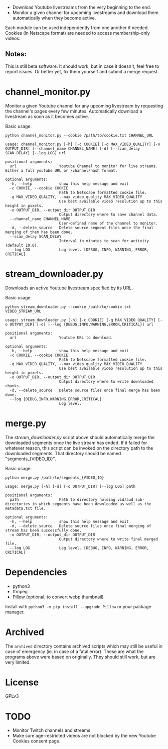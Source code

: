 * Download Youtube livestreams from the very beginning to the end.
* Monitor a given channel for upcoming livestreams and download them automatically when they become active.

Each module can be used independently from one another if needed.
Cookies (in Netscape format) are needed to access membership-only videos.

## Notes:

This is still beta software. It should work, but in case it doesn't, feel free to report issues. Or better yet, fix them yourself and submit a merge request.

# channel_monitor.py

Monitor a given Youtube channel for any upcoming livestream by requesting the channel's pages every few minutes. Automatically download a livestream as soon as it becomes active.

Basic usage:

`python channel_monitor.py --cookie /path/to/cookie.txt CHANNEL_URL`

```
usage: channel_monitor.py [-h] [-c COOKIE] [-q MAX_VIDEO_QUALITY] [-o OUTPUT_DIR] [--channel_name CHANNEL_NAME] [-d] [--scan_delay SCAN_DELAY] [--log LOG] url

positional arguments:
  url                   Youtube Channel to monitor for live streams. Either a full youtube URL or /channel/hash format.

optional arguments:
  -h, --help            show this help message and exit
  -c COOKIE, --cookie COOKIE
                        Path to Netscape formatted cookie file.
  -q MAX_VIDEO_QUALITY, --max_video_quality MAX_VIDEO_QUALITY
                        Use best available video resolution up to this height in pixels.
  -o OUTPUT_DIR, --output_dir OUTPUT_DIR
                        Output directory where to save channel data.
  --channel_name CHANNEL_NAME
                        User-defined name of the channel to monitor.
  -d, --delete_source   Delete source segment files once the final merging of them has been done.
  --scan_delay SCAN_DELAY
                        Interval in minutes to scan for activity (default 10.0).
  --log LOG             Log level. [DEBUG, INFO, WARNING, ERROR, CRITICAL]

```

# stream_downloader.py

Downloads an active Youtube livestream specified by its URL.

Basic usage:

`python stream_downloader.py --cookie /path/to/cookie.txt VIDEO_STREAM_URL`

```
usage: stream_downloader.py [-h] [-c COOKIE] [-q MAX_VIDEO_QUALITY] [-o OUTPUT_DIR] [-d] [--log {DEBUG,INFO,WARNING,ERROR,CRITICAL}] url

positional arguments:
  url                   Youtube URL to download.

optional arguments:
  -h, --help            show this help message and exit
  -c COOKIE, --cookie COOKIE
                        Path to Netscape formatted cookie file.
  -q MAX_VIDEO_QUALITY, --max_video_quality MAX_VIDEO_QUALITY
                        Use best available video resolution up to this height in pixels.
  -o OUTPUT_DIR, --output_dir OUTPUT_DIR
                        Output directory where to write downloaded chunks.
  -d, --delete_source   Delete source files once final merge has been done.
  --log {DEBUG,INFO,WARNING,ERROR,CRITICAL}
                        Log level.
```

# merge.py

The *stream_downloader.py* script above should automatically merge the downloaded segments once the live stream has ended. If it failed for whatever reason, this script can be invoked on the directory path to the downloaded segments. That directory should be named "segments_{VIDEO_ID}".

Basic usage:

`python merge.py /path/to/segments_{VIDEO_ID}`

```
usage: merge.py [-h] [-d] [-o OUTPUT_DIR] [--log LOG] path

positional arguments:
  path                  Path to directory holding vid/aud sub-directories in which segments have been downloaded as well as the metadata.txt file.

optional arguments:
  -h, --help            show this help message and exit
  -d, --delete_source   Delete source files once final merging of stream has been successfully done.
  -o OUTPUT_DIR, --output_dir OUTPUT_DIR
                        Output directory where to write final merged file.
  --log LOG             Log level. [DEBUG, INFO, WARNING, ERROR, CRITICAL]
```

# Dependencies

* python3
* ffmpeg
* [Pillow](https://pillow.readthedocs.io/en/stable/installation.html) (optional, to convert webp thumbnail)

Install with `python3 -m pip install --upgrade Pillow` or your package manager.

# Archived

The `arvhived` directory contains archived scripts which may still be useful in case of emergency (ie. in case of a fatal error). These are what the programs above were based on originally. They should still work, but are very limited.

# License

GPLv3

# TODO

* Monitor Twitch channels and streams
* Make sure age-restricted videos are not blocked by the new Youtube Cookies consent page.